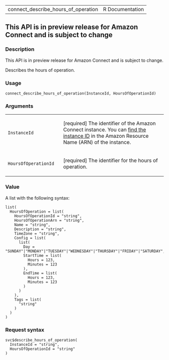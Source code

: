 <table style="width: 100%;">
<tbody>
<tr class="odd">
<td>connect_describe_hours_of_operation</td>
<td style="text-align: right;">R Documentation</td>
</tr>
</tbody>
</table>

## This API is in preview release for Amazon Connect and is subject to change

### Description

This API is in preview release for Amazon Connect and is subject to
change.

Describes the hours of operation.

### Usage

    connect_describe_hours_of_operation(InstanceId, HoursOfOperationId)

### Arguments

<table>
<colgroup>
<col style="width: 35%" />
<col style="width: 65%" />
</colgroup>
<tbody>
<tr class="odd">
<td><code
id="connect_describe_hours_of_operation_:_InstanceId">InstanceId</code></td>
<td><p>[required] The identifier of the Amazon Connect instance. You can
<a
href="https://docs.aws.amazon.com/connect/latest/adminguide/find-instance-arn.html">find
the instance ID</a> in the Amazon Resource Name (ARN) of the
instance.</p></td>
</tr>
<tr class="even">
<td><code
id="connect_describe_hours_of_operation_:_HoursOfOperationId">HoursOfOperationId</code></td>
<td><p>[required] The identifier for the hours of operation.</p></td>
</tr>
</tbody>
</table>

### Value

A list with the following syntax:

    list(
      HoursOfOperation = list(
        HoursOfOperationId = "string",
        HoursOfOperationArn = "string",
        Name = "string",
        Description = "string",
        TimeZone = "string",
        Config = list(
          list(
            Day = "SUNDAY"|"MONDAY"|"TUESDAY"|"WEDNESDAY"|"THURSDAY"|"FRIDAY"|"SATURDAY",
            StartTime = list(
              Hours = 123,
              Minutes = 123
            ),
            EndTime = list(
              Hours = 123,
              Minutes = 123
            )
          )
        ),
        Tags = list(
          "string"
        )
      )
    )

### Request syntax

    svc$describe_hours_of_operation(
      InstanceId = "string",
      HoursOfOperationId = "string"
    )
